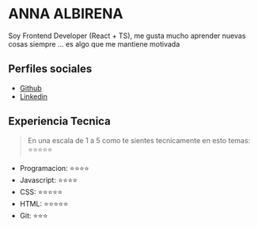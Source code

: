 # ANNA ALBIRENA

Soy Frontend Developer (React + TS), me gusta mucho aprender nuevas cosas siempre ... es algo que me mantiene motivada

## Perfiles sociales

- [Github](https://github.com/annalbirena/)
- [Linkedin](https://www.linkedin.com/company/make-it-real-camp/)

## Experiencia Tecnica

> En una escala de 1 a 5 como te sientes tecnicamente en esto temas: ⭐️⭐️⭐️⭐️⭐️

- Programacion: ⭐️⭐️⭐️⭐️
- Javascript: ⭐️⭐️⭐️⭐️
- CSS: ⭐️⭐️⭐️⭐️⭐️
- HTML: ⭐️⭐️⭐️⭐️⭐️
- Git: ⭐️⭐️⭐️
